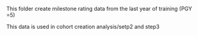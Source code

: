 This folder create milestone rating data from the last year of training (PGY =5)

This data is used in cohort creation analysis/setp2 and step3